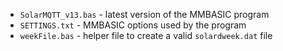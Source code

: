 - `SolarMQTT_v13.bas` - latest version of the MMBASIC program
- `SETTINGS.txt` - MMBASIC options used by the program
- `weekFile.bas` - helper file to create a valid `solardweek.dat` file
